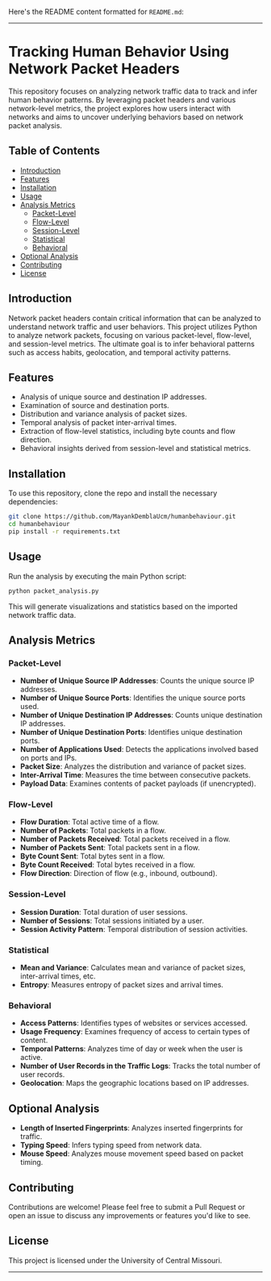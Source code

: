 Here's the README content formatted for `README.md`:

---

# Tracking Human Behavior Using Network Packet Headers

This repository focuses on analyzing network traffic data to track and infer human behavior patterns. By leveraging packet headers and various network-level metrics, the project explores how users interact with networks and aims to uncover underlying behaviors based on network packet analysis.

## Table of Contents
- [Introduction](#introduction)
- [Features](#features)
- [Installation](#installation)
- [Usage](#usage)
- [Analysis Metrics](#analysis-metrics)
  - [Packet-Level](#packet-level)
  - [Flow-Level](#flow-level)
  - [Session-Level](#session-level)
  - [Statistical](#statistical)
  - [Behavioral](#behavioral)
- [Optional Analysis](#optional-analysis)
- [Contributing](#contributing)
- [License](#license)

## Introduction

Network packet headers contain critical information that can be analyzed to understand network traffic and user behaviors. This project utilizes Python to analyze network packets, focusing on various packet-level, flow-level, and session-level metrics. The ultimate goal is to infer behavioral patterns such as access habits, geolocation, and temporal activity patterns.

## Features

- Analysis of unique source and destination IP addresses.
- Examination of source and destination ports.
- Distribution and variance analysis of packet sizes.
- Temporal analysis of packet inter-arrival times.
- Extraction of flow-level statistics, including byte counts and flow direction.
- Behavioral insights derived from session-level and statistical metrics.

## Installation

To use this repository, clone the repo and install the necessary dependencies:

```bash
git clone https://github.com/MayankDemblaUcm/humanbehaviour.git
cd humanbehaviour
pip install -r requirements.txt
```

## Usage

Run the analysis by executing the main Python script:

```bash
python packet_analysis.py
```

This will generate visualizations and statistics based on the imported network traffic data.

## Analysis Metrics

### Packet-Level
- **Number of Unique Source IP Addresses**: Counts the unique source IP addresses.
- **Number of Unique Source Ports**: Identifies the unique source ports used.
- **Number of Unique Destination IP Addresses**: Counts unique destination IP addresses.
- **Number of Unique Destination Ports**: Identifies unique destination ports.
- **Number of Applications Used**: Detects the applications involved based on ports and IPs.
- **Packet Size**: Analyzes the distribution and variance of packet sizes.
- **Inter-Arrival Time**: Measures the time between consecutive packets.
- **Payload Data**: Examines contents of packet payloads (if unencrypted).

### Flow-Level
- **Flow Duration**: Total active time of a flow.
- **Number of Packets**: Total packets in a flow.
- **Number of Packets Received**: Total packets received in a flow.
- **Number of Packets Sent**: Total packets sent in a flow.
- **Byte Count Sent**: Total bytes sent in a flow.
- **Byte Count Received**: Total bytes received in a flow.
- **Flow Direction**: Direction of flow (e.g., inbound, outbound).

### Session-Level
- **Session Duration**: Total duration of user sessions.
- **Number of Sessions**: Total sessions initiated by a user.
- **Session Activity Pattern**: Temporal distribution of session activities.

### Statistical
- **Mean and Variance**: Calculates mean and variance of packet sizes, inter-arrival times, etc.
- **Entropy**: Measures entropy of packet sizes and arrival times.

### Behavioral
- **Access Patterns**: Identifies types of websites or services accessed.
- **Usage Frequency**: Examines frequency of access to certain types of content.
- **Temporal Patterns**: Analyzes time of day or week when the user is active.
- **Number of User Records in the Traffic Logs**: Tracks the total number of user records.
- **Geolocation**: Maps the geographic locations based on IP addresses.

## Optional Analysis

- **Length of Inserted Fingerprints**: Analyzes inserted fingerprints for traffic.
- **Typing Speed**: Infers typing speed from network data.
- **Mouse Speed**: Analyzes mouse movement speed based on packet timing.

## Contributing

Contributions are welcome! Please feel free to submit a Pull Request or open an issue to discuss any improvements or features you'd like to see.

## License

This project is licensed under the University of Central Missouri. 

---
